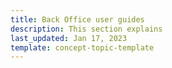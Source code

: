 ```yaml
---
title: Back Office user guides
description: This section explains 
last_updated: Jan 17, 2023
template: concept-topic-template
---
```


